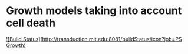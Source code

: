 # Growth models taking into account cell death

[![Build Status](http://transduction.mit.edu:8081/buildStatus/icon?job=PS Growth)](http://transduction.mit.edu:8081/job/PS%20Growth/)
